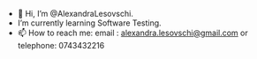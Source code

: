 - 👋 Hi, I’m @AlexandraLesovschi.
- I’m currently learning Software Testing.
- 📫 How to reach me: email : alexandra.lesovschi@gmail.com or telephone: 0743432216

<!---
AlexandraLesovschi/AlexandraLesovschi is a ✨ special ✨ repository because its `README.md` (this file) appears on your GitHub profile.
You can click the Preview link to take a look at your changes.
--->
